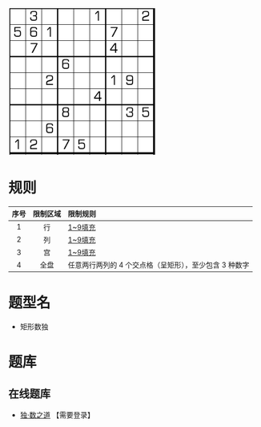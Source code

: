 ![](../../../../../images/sudoku/矩形数独.png)

# 规则

| 序号  | 限制区域 | 限制规则                           | 
|:---:|:----:|:-------------------------------|
|  1  |  行   | [1~9填充]                        |     
|  2  |  列   | [1~9填充]                        |     
|  3  |  宫   | [1~9填充]                        |     
|  4  |  全盘  | 任意两行两列的 4 个交点格（呈矩形），至少包含 3 种数字 |

# 题型名

- 矩形数独

# 题库

## 在线题库

- [独·数之道](http://www.sudokufans.org.cn/lx/game.index.php?type=ur) 【需要登录】

[1~9填充]: ../../../../../rules.md#1to9填充
